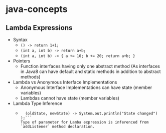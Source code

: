 # java-concepts

## Lambda Expressions
  - Syntax
    - `() -> return 1+1;`
    - `(int a, int b) -> return a+b;`
    - `(int a, int b) -> { a += 10; b += 20; return a+b; }`
  - Pointers
    - Function interfaces having only one abstract method (As interfaces in Java8 can have default and static methods in addition to abstract methods)
  - Lambda vs Anonymous Interface Implementations
    - Anonymous Interface Implementations can have state (member variables)
    - Lambdas cannot have state (member variables)
  - Lambda Type Inference
    - ```item.addListener(
        (oldState, newState) -> System.out.println("State changed")
      );```
      Type of parameter for Lamba expression is inferenced from `addListener` method declaration.
